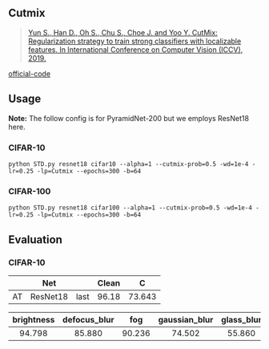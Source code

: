 
## Cutmix


> [Yun S., Han D., Oh S., Chu S., Choe J. and Yoo Y. CutMix: Regularization strategy to train strong classifiers with localizable features. In International Conference on Computer Vision (ICCV), 2019.](https://arxiv.org/abs/1905.04899)

[official-code](https://github.com/clovaai/CutMix-PyTorch)


## Usage

**Note:** The follow config is for PyramidNet-200 but we employs ResNet18 here.

### CIFAR-10

	python STD.py resnet18 cifar10 --alpha=1 --cutmix-prob=0.5 -wd=1e-4 -lr=0.25 -lp=Cutmix --epochs=300 -b=64

### CIFAR-100

	python STD.py resnet18 cifar100 --alpha=1 --cutmix-prob=0.5 -wd=1e-4 -lr=0.25 -lp=Cutmix --epochs=300 -b=64



## Evaluation



### CIFAR-10



|      |   Net    |      | Clean |   C    |
| :--: | :------: | :--: | :---: | :----: |
|  AT  | ResNet18 | last | 96.18 | 73.643 |



| brightness | defocus_blur |  fog   | gaussian_blur | glass_blur | jpeg_compression | motion_blur | saturate |  snow  | speckle_noise | contrast | elastic_transform | frost  | gaussian_noise | impulse_noise | pixelate | shot_noise | spatter | zoom_blur |
| :--------: | :----------: | :----: | :-----------: | :--------: | :--------------: | :---------: | :------: | :----: | :-----------: | :------: | :---------------: | :----: | :------------: | :-----------: | :------: | :--------: | :-----: | :-------: |
|94.798| 85.880| 90.236| 74.502| 55.860| 76.622| 82.594| 93.100| 86.552| 44.504| 84.380| 86.920| 80.336| 26.668| 51.814| 73.178| 39.334| 90.646| 81.292|

